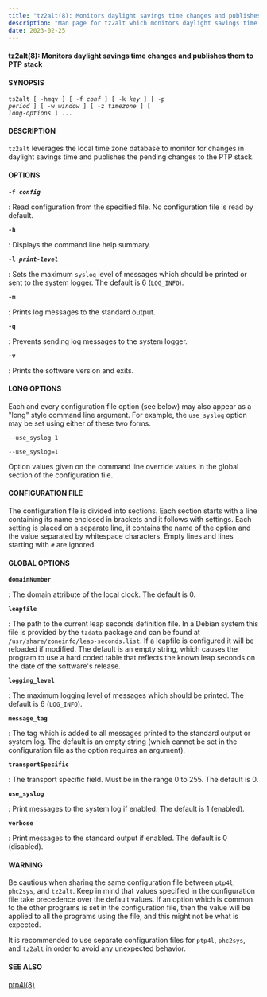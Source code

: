 ```yaml
---
title: "tz2alt(8): Monitors daylight savings time changes and publishes them to PTP stack."
description: "Man page for tz2alt which monitors daylight savings time changes and publishes them to PTP stack."
date: 2023-02-25 
---
```


#### tz2alt(8): Monitors daylight savings time changes and publishes them to PTP stack

#### SYNOPSIS

<code>ts2alt [ -hmqv ] [ -f _conf_ ] [ -k _key_ ] [ -p _period_ ] [ -w _window_ ] [ -z _timezone_ ] [ _long-options_ ] ...</code>
 
#### DESCRIPTION

`tz2alt` leverages the local time zone database to monitor for changes in daylight savings time and publishes the pending changes to the PTP
stack.

#### OPTIONS

<code>**-f _config_**</code>

: Read configuration from the specified file. No configuration file is read by default.

<code>**-h**</code>

: Displays the command line help summary.

<code>**-l _print-level_**</code>

: Sets the maximum `syslog` level of messages which should be printed or sent to the system logger. The default is 6 (`LOG_INFO`).

<code>**-m**</code>

: Prints log messages to the standard output.

<code>**-q**</code>

: Prevents sending log messages to the system logger.

<code>**-v**</code>

: Prints the software version and exits.

#### LONG OPTIONS

Each and every configuration file option (see below) may also appear as a "long" style command line argument.  For example, the `use_syslog`
option may be set using either of these two forms.

<code>-\-use_syslog 1</code>

<code>\-\-use_syslog=1</code>

Option values given on the command line override values in the global section of the configuration file.

#### CONFIGURATION FILE

The configuration file is divided into sections. Each section starts with a line containing its name enclosed in brackets and it follows with settings. Each setting is placed on a separate line, it contains the name of the option and the value separated by whitespace characters. Empty lines and lines starting with `#` are ignored.

#### GLOBAL OPTIONS

<code>**domainNumber**</code>

: The domain attribute of the local clock. The default is 0.

<code>**leapfile**</code>

: The path to the current leap seconds definition file. In a Debian system this file is provided by the `tzdata` package and can be found at
`/usr/share/zoneinfo/leap-seconds.list`. If a leapfile is configured it will be reloaded if modified. The default is an empty string, which
causes the program to use a hard coded table that reflects the known leap seconds on the date of the software's release.

<code>**logging_level**</code>

: The maximum logging level of messages which should be printed. The default is 6 (`LOG_INFO`).

<code>**message_tag**</code>

: The tag which is added to all messages printed to the standard output or system log.  The default is an empty string (which cannot be set in
the configuration file as the option requires an argument).

<code>**transportSpecific**</code>

: The transport specific field. Must be in the range 0 to 255. The default is 0.

<code>**use_syslog**</code>

: Print messages to the system log if enabled.  The default is 1 (enabled).

<code>**verbose**</code>

: Print messages to the standard output if enabled.  The default is 0 (disabled).

#### WARNING

Be cautious when sharing the same configuration file between `ptp4l`, `phc2sys`, and `tz2alt`.  Keep in mind that values specified in the
configuration file take precedence over the default values.  If an option which is common to the other programs is set in the configuration file, then the value will be applied to all the programs using the file, and this might not be what is expected.

It is recommended to use separate configuration files for `ptp4l`, `phc2sys`, and `tz2alt` in order to avoid any unexpected behavior.

#### SEE ALSO

[ptp4l(8)](/documentation/ptp4l/)